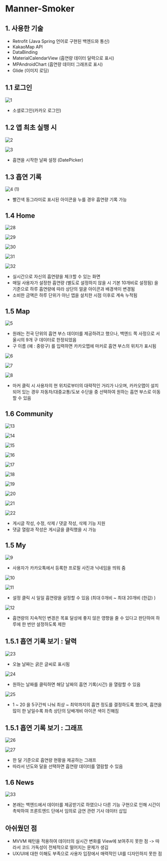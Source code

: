 
# Manner-Smoker

## 1. 사용한 기술
- Retrofit (Java Spring 언어로 구현된 백엔드와 통신)
- KakaoMap API
- DataBinding
- MaterialCalendarView (흡연량 데이터 달력으로 표시)
- MPAndroidChart (흡연량 데이터 그래프로 표시)
- Glide (이미지 로딩)

## 1.1 로그인
![1](https://user-images.githubusercontent.com/45986958/184149883-b04e1b22-bece-42ff-af03-3279705150a7.png)

- 소셜로그인(카카오 로그인)

## 1.2 앱 최초 실행 시
![2](https://user-images.githubusercontent.com/45986958/184150324-98b8276e-e380-4064-a68d-94728abd9780.png)

![3](https://user-images.githubusercontent.com/45986958/184150693-5ebc3c4c-f6f4-4729-873c-b59d5b90c884.png)

- 흡연을 시작한 날짜 설정 (DatePicker)

## 1.3 흡연 기록
![4 (1)](https://user-images.githubusercontent.com/45986958/184154396-dfec5e5c-10e5-45cf-854a-036c4b07b007.png)

- 빨간색 동그라미로 표시된 아이콘을 누를 경우 흡연량 기록 가능

## 1.4 Home

![28](https://user-images.githubusercontent.com/45986958/184157592-13d346d8-6d05-442e-9f59-2e172eaa227f.png)

![29](https://user-images.githubusercontent.com/45986958/184157623-440aaf48-ffdd-40ba-ad73-df9d1bbdf4c5.png)

![30](https://user-images.githubusercontent.com/45986958/184157643-64c96482-cb36-4df9-9ee3-ae16f7966674.png)

![31](https://user-images.githubusercontent.com/45986958/184157654-540bd607-b6c7-4b4f-81fa-ef2c13e404cf.png)

![32](https://user-images.githubusercontent.com/45986958/184157681-f6c7fe69-b493-44e7-9217-b96081c09477.png)

- 실시간으로 자신의 흡연량을 체크할 수 있는 화면
- 매일 사용자가 설정한 흡연량 (별도로 설정하지 않을 시 기본 10개비로 설정됨) 을 기준으로 하루 흡연량에 따라 상단의 얼굴 아이콘과 배경색이 변경됨
- 소비한 금액은 하루 단위가 아닌 앱을 설치한 시점 이후로 계속 누적됨 

## 1.5 Map
![5](https://user-images.githubusercontent.com/45986958/184153340-75f3e026-9cc3-4c9d-aaae-995b9652bdd0.png)

- 원래는 전국 단위의 흡연 부스 데이터를 제공하려고 했으나, 백엔드 쪽 사정으로 서울시의 9개 구 데이터로 한정되었음
- 구 이름 (예 : 중랑구) 를 입력하면 카카오맵에 마커로 흡연 부스의 위치가 표시됨

![6](https://user-images.githubusercontent.com/45986958/184153361-f81680b1-deab-439c-bdeb-3eedf8007b2e.png)

![7](https://user-images.githubusercontent.com/45986958/184153385-08f141e3-dd3f-4a53-ac94-4eead4f16242.png)

![8](https://user-images.githubusercontent.com/45986958/184153427-7d9eea30-a93f-4812-86d4-e0bdb3caf596.png)

- 마커 클릭 시 사용자의 현 위치로부터의 대략적인 거리가 나오며, 카카오맵이 설치되어 있는 경우 자동차/대중교통/도보 수단을 중 선택하여 원하는 흡연 부스로 이동할 수 있음

## 1.6 Community

![13](https://user-images.githubusercontent.com/45986958/184155569-6ffdf02d-526c-4790-b7f5-75f710e68023.png)

![14](https://user-images.githubusercontent.com/45986958/184155593-7ac591a3-5eb3-4c90-98e8-6243481462cc.png)

![15](https://user-images.githubusercontent.com/45986958/184155656-84b04a71-d972-41af-9e50-8626e9a8eb9a.png)

![16](https://user-images.githubusercontent.com/45986958/184155678-3873e92a-edf7-49c4-92e7-67fdbc0e5424.png)

![17](https://user-images.githubusercontent.com/45986958/184155697-e1a0d683-4e65-4f34-a9c3-b650bcd16487.png)

![18](https://user-images.githubusercontent.com/45986958/184155716-c619bb11-7ee2-4a1b-8a0f-1e01b30c6939.png)

![19](https://user-images.githubusercontent.com/45986958/184155746-7da8a8ed-fd27-4ac9-a9fd-fb0cf3c801bd.png)

![20](https://user-images.githubusercontent.com/45986958/184155763-eb772c5d-ad7c-4575-ac97-45a70eb1a5af.png)

![21](https://user-images.githubusercontent.com/45986958/184157518-891dac34-8f9f-457d-9c29-5ced3d37af6e.png)

![22](https://user-images.githubusercontent.com/45986958/184157529-53c0c42f-fdc1-4358-a7e2-67ba771389b6.png)

- 게시글 작성, 수정, 삭제 / 댓글 작성, 삭제 기능 지원
- 댓글 열람과 작성은 게시글을 클릭했을 시 가능

## 1.5 My
![9](https://user-images.githubusercontent.com/45986958/184153445-e581c7c5-38b3-4a90-ab26-9515a3ee18bf.png)

- 사용자가 카카오톡에서 등록한 프로필 사진과 닉네임을 띄워 줌

![10](https://user-images.githubusercontent.com/45986958/184153460-5b278be2-4d79-46c3-bdad-7b9a01a3e104.png)

![11](https://user-images.githubusercontent.com/45986958/184155541-795007e0-a559-4ee3-b16b-fc43c3b408d1.png)

- 설정 클릭 시 일일 흡연량을 설정할 수 있음 (최대 0개비 ~ 최대 20개비 (한갑) )

![12](https://user-images.githubusercontent.com/45986958/184155555-3695de81-471d-4f85-9e69-8eee654516c2.png)

- 흡연량의 지속적인 변경은 목표 달성에 좋지 않은 영향을 줄 수 있다고 판단하여 하루에 한 번만 설정하도록 제한

## 1.5.1 흡연 기록 보기 : 달력

![23](https://user-images.githubusercontent.com/45986958/184157536-31b57d1a-9a70-496d-bf5a-ec5a32612f3e.png)

- 오늘 날짜는 굵은 글씨로 표시됨

![24](https://user-images.githubusercontent.com/45986958/184157541-bf52780e-7b1e-4d9f-94e9-c612d8c362b5.png)

- 원하는 날짜를 클릭하면 해당 날짜의 흡연 기록(시간) 을 열람할 수 있음

![25](https://user-images.githubusercontent.com/45986958/184157552-0a302eff-3190-49c1-ad66-d2a7696b696a.png)

- 1 ~ 20 을 5구간씩 나눠 최상 ~ 최악까지의 흡연 정도를 결정하도록 했으며, 흡연을 많이 한 날일수록 좌측 상단의 담배개비 아이콘 색이 진해짐

## 1.5.1 흡연 기록 보기 : 그래프

![26](https://user-images.githubusercontent.com/45986958/184157568-f9393762-aee8-455d-896a-d45ae302cdc3.png)

![27](https://user-images.githubusercontent.com/45986958/184157579-a40aab8b-a5dc-450c-8cec-b781f81e7937.png)

- 한 달 기준으로 흡연량 현황을 제공하는 그래프
- 따라서 년도와 달을 선택하면 흡연량 데이터를 열람할 수 있음

## 1.6 News

![33](https://user-images.githubusercontent.com/45986958/184157706-f66f4520-361f-40cc-91db-cd6115d05e5a.png)

- 본래는 백엔드에서 데이터를 제공받기로 하였으나 다른 기능 구현으로 인해 시간이 촉박하여 프론트엔드 단에서 임의로 금연 관련 기사 데이터 삽입

## 아쉬웠던 점
- MVVM 패턴을 적용하여 데이터의 실시간 변화를 View에 보여주지 못한 점
  -> 따라서 코드 가독성이 전체적으로 떨어지는 문제가 생김
- UX/UI에 대한 이해도 부족으로 사용자 입장에서 매력적인 UI를 디자인하지 못한 점


